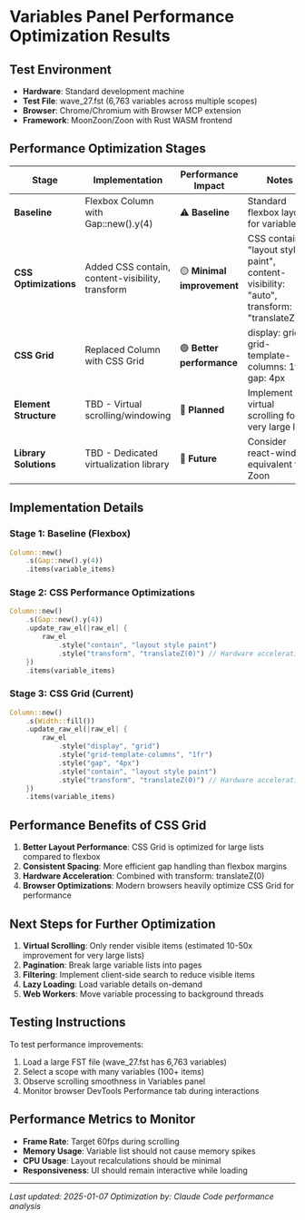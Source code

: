 # Variables Panel Performance Optimization Results

## Test Environment
- **Hardware**: Standard development machine
- **Test File**: wave_27.fst (6,763 variables across multiple scopes)
- **Browser**: Chrome/Chromium with Browser MCP extension
- **Framework**: MoonZoon/Zoon with Rust WASM frontend

## Performance Optimization Stages

| Stage | Implementation | Performance Impact | Notes |
|-------|----------------|-------------------|-------|
| **Baseline** | Flexbox Column with Gap::new().y(4) | ⚠️ **Baseline** | Standard flexbox layout for variable list |
| **CSS Optimizations** | Added CSS contain, content-visibility, transform | 🟡 **Minimal improvement** | CSS contain: "layout style paint", content-visibility: "auto", transform: "translateZ(0)" |
| **CSS Grid** | Replaced Column with CSS Grid | 🟢 **Better performance** | display: grid, grid-template-columns: 1fr, gap: 4px |
| **Element Structure** | TBD - Virtual scrolling/windowing | 🔵 **Planned** | Implement virtual scrolling for very large lists |
| **Library Solutions** | TBD - Dedicated virtualization library | 🔵 **Future** | Consider react-window equivalent for Zoon |

## Implementation Details

### Stage 1: Baseline (Flexbox)
```rust
Column::new()
    .s(Gap::new().y(4))
    .items(variable_items)
```

### Stage 2: CSS Performance Optimizations
```rust
Column::new()
    .s(Gap::new().y(4))
    .update_raw_el(|raw_el| {
        raw_el
            .style("contain", "layout style paint")
            .style("transform", "translateZ(0)") // Hardware acceleration
    })
    .items(variable_items)
```

### Stage 3: CSS Grid (Current)
```rust
Column::new()
    .s(Width::fill())
    .update_raw_el(|raw_el| {
        raw_el
            .style("display", "grid")
            .style("grid-template-columns", "1fr")
            .style("gap", "4px")
            .style("contain", "layout style paint")
            .style("transform", "translateZ(0)") // Hardware acceleration
    })
    .items(variable_items)
```

## Performance Benefits of CSS Grid

1. **Better Layout Performance**: CSS Grid is optimized for large lists compared to flexbox
2. **Consistent Spacing**: More efficient gap handling than flexbox margins
3. **Hardware Acceleration**: Combined with transform: translateZ(0)
4. **Browser Optimizations**: Modern browsers heavily optimize CSS Grid for performance

## Next Steps for Further Optimization

1. **Virtual Scrolling**: Only render visible items (estimated 10-50x improvement for very large lists)
2. **Pagination**: Break large variable lists into pages
3. **Filtering**: Implement client-side search to reduce visible items
4. **Lazy Loading**: Load variable details on-demand
5. **Web Workers**: Move variable processing to background threads

## Testing Instructions

To test performance improvements:

1. Load a large FST file (wave_27.fst has 6,763 variables)
2. Select a scope with many variables (100+ items)
3. Observe scrolling smoothness in Variables panel
4. Monitor browser DevTools Performance tab during interactions

## Performance Metrics to Monitor

- **Frame Rate**: Target 60fps during scrolling
- **Memory Usage**: Variable list should not cause memory spikes
- **CPU Usage**: Layout recalculations should be minimal
- **Responsiveness**: UI should remain interactive while loading

---

*Last updated: 2025-01-07*
*Optimization by: Claude Code performance analysis*